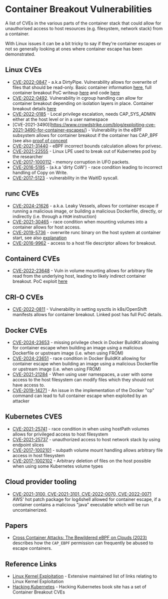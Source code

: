 # Container Breakout Vulnerabilities

A list of CVEs in the various parts of the container stack that could allow for unauthorised access to host resources (e.g. filesystem, network stack) from a container.

With Linux issues it can be a bit tricky to say if they're container escapes or not so generally looking at ones where container escape has been demonstrated.


## Linux CVEs

- [CVE-2022-0847](https://dirtypipe.cm4all.com/) - a.k.a DirtyPipe. Vulnerability allows for overwrite of files that should be read-only. Basic container information [here](https://blog.aquasec.com/cve-2022-0847-dirty-pipe-linux-vulnerability), full container breakout PoC writeup [here](https://www.datadoghq.com/blog/engineering/dirty-pipe-container-escape-poc/) and code [here](https://github.com/DataDog/dirtypipe-container-breakout-poc)
- [CVE-2022-0492](https://access.redhat.com/security/cve/cve-2022-0492). Vulnerability in cgroup handling can allow for container breakout depending on isolation layers in place. Container breakout details [here](https://unit42.paloaltonetworks.com/cve-2022-0492-cgroups/)
- [CVE-2022-0185](https://www.willsroot.io/2022/01/cve-2022-0185.html) - Local privilege escalation, needs CAP_SYS_ADMIN either at the host level or in a user namespace
- [CVE-2021-3490[(https://www.crowdstrike.com/blog/exploiting-cve-2021-3490-for-container-escapes/) - Vulnerability in the eBPF subsystem allows for container breakout if the container has CAP_BPF (see also [proof of concept](https://github.com/chompie1337/Linux_LPE_eBPF_CVE-2021-3490)
- [CVE-2021-31440](https://www.zerodayinitiative.com/blog/2021/5/26/cve-2021-31440-an-incorrect-bounds-calculation-in-the-linux-kernel-ebpf-verifier) - eBPF incorrect bounds calculation allows for privesc.
- [CVE-2021-22555](https://google.github.io/security-research/pocs/linux/cve-2021-22555/writeup.html) - Linux LPE used to break out of Kubernetes pod by the researcher
- [CVE-2017-1000112](https://capsule8.com/blog/practical-container-escape-exercise/) - memory corruption in UFO packets.
- [CVE-2016-5195](https://cve.mitre.org/cgi-bin/cvename.cgi?name=cve-2016-5195) - (a.k.a 'dirty CoW') - race condition leading to incorrect handling of Copy on Write.
- [CVE-2017-5123](https://cve.mitre.org/cgi-bin/cvename.cgi?name=CVE-2017-5123) - vulnerability in the WaitID syscall.

## runc CVEs

- [CVE-2024-21626](https://snyk.io/blog/leaky-vessels-docker-runc-container-breakout-vulnerabilities/) - a.k.a. Leaky Vessels, allows for container escape if running a malicious image, or building a malicious Dockerfile, directly, or indirectly (i.e. through a `FROM` instruction)
- [CVE-2021-30465](http://blog.champtar.fr/runc-symlink-CVE-2021-30465/) - race condition when mounting volumes into a container allows for host access.
- [CVE-2019-5736](https://blog.dragonsector.pl/2019/02/cve-2019-5736-escape-from-docker-and.html) - overwrite runc binary on the host system at container start, see also [explanation](https://unit42.paloaltonetworks.com/breaking-docker-via-runc-explaining-cve-2019-5736/)
- [CVE-2016-9962](https://bugzilla.suse.com/show_bug.cgi?id=1012568#c2) - access to a host file descriptor allows for breakout.

## Containerd CVEs
- [CVE-2022-23648](https://bugs.chromium.org/p/project-zero/issues/detail?id=2244) - Vuln in volume mounting allows for arbitrary file read from the underlying host, leading to likely indirect container breakout. PoC exploit [here](https://github.com/raesene/CVE-2022-23648-POC)

## CRI-O CVEs
- [CVE-2022-0811](https://www.crowdstrike.com/blog/cr8escape-new-vulnerability-discovered-in-cri-o-container-engine-cve-2022-0811/) - Vulnerability in setting sysctls in k8s/OpenShift manifests allows for container breakout. Linked post has full PoC details.

## Docker CVEs

- [CVE-2024-23653](https://snyk.io/blog/cve-2024-23653-buildkit-grpc-securitymode-privilege-check/) - missing privilege check in Docker BuildKit allowing for container escape when building an image using a malicious Dockerfile or upstream image (i.e. when using FROM)
- [CVE-2024-23651](https://snyk.io/blog/cve-2024-23651-docker-buildkit-mount-cache-race/) - race condition in Docker BuildKit allowing for container escape when building an image using a malicious Dockerfile or upstream image (i.e. when using FROM)
- [CVE-2021-21284](https://github.com/moby/moby/security/advisories/GHSA-7452-xqpj-6rpc) - When using user namespaces, a user with some access to the host filesystem can modify files which they should not have access to.
- [CVE-2019-14271](https://unit42.paloaltonetworks.com/docker-patched-the-most-severe-copy-vulnerability-to-date-with-cve-2019-14271/) - An issue in the implementation of the Docker "cp" command can lead to full container escape when exploited by an attacker

## Kubernetes CVES
- [CVE-2021-25741](https://groups.google.com/g/kubernetes-security-announce/c/nyfdhK24H7s) - race condition in when using hostPath volumes allows for privileged access to host filesystem
- [CVE-2021-25737](https://groups.google.com/g/kubernetes-security-announce/c/xAiN3924thY) - unauthorized access to host network stack by using endpoint slices
- [CVE-2017-1002101](https://github.com/kubernetes/kubernetes/issues/60813) - subpath volume mount handling allows arbitrary file access in host filesystem
- [CVE-2017-1002102](https://github.com/kubernetes/kubernetes/issues/60814) - Arbitrary deletion of files on the host possible when using some Kubernetes volume types

## Cloud provider tooling

- [CVE-2021-3100, CVE-2021-3101, CVE-2022-0070, CVE-2022-0071](https://unit42.paloaltonetworks.com/aws-log4shell-hot-patch-vulnerabilities/) AWS' hot patch package for log4shell allowed for container escape, if a container contains a malicious "java" executable which will be run uncontainerized.

## Papers

- [Cross Container Attacks: The Bewildered eBPF on Clouds (2023)](https://www.usenix.org/system/files/usenixsecurity23-he.pdf) describes how the `CAP_EBPF` permission can frequently be abused to escape containers.

## Reference Links

- [Linux Kernel Exploitation](https://github.com/xairy/linux-kernel-exploitation/blob/master/README.md) - Extensive maintained list of links relating to Linux Kernel Exploitation
- [Hacking Kubernetes](https://hacking-kubernetes.info/) - Hacking Kubernetes book site has a set of Container Breakout CVEs
